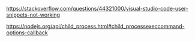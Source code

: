 https://stackoverflow.com/questions/44321000/visual-studio-code-user-snippets-not-working

https://nodejs.org/api/child_process.html#child_processexeccommand-options-callback
